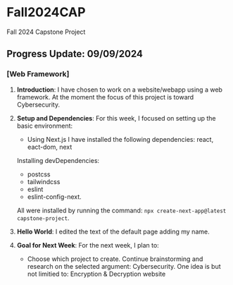 # Fall2024CAP
Fall 2024 Capstone Project

## Progress Update: 09/09/2024

### [Web Framework]

1. **Introduction**: 
   I have chosen to work on a website/webapp using a web framework. At the moment the focus of this project is toward Cybersecurity.

2. **Setup and Dependencies**:
   For this week, I focused on setting up the basic environment:
   - Using Next.js I have installed the following dependencies: react, eact-dom, next
   
   Installing devDependencies:
   - postcss
   - tailwindcss
   - eslint
   - eslint-config-next.

   All were installed by running the command: `npx create-next-app@latest capstone-project`.

3. **Hello World**:
   I edited the text of the default page adding my name.

4. **Goal for Next Week**:
   For the next week, I plan to:
   - Choose which project to create. Continue brainstorming and research on the selected argument: Cybersecurity.
   One idea is but not limitied to: Encryption & Decryption website


